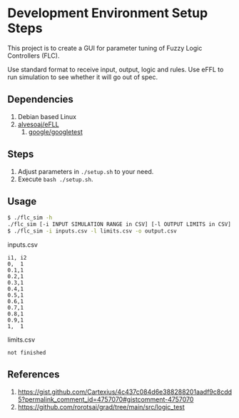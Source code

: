 # Development Environment Setup Steps

This project is to create a GUI for parameter tuning of Fuzzy Logic Controllers (FLC).

Use standard format to receive input, output, logic and rules. Use eFFL to run simulation to see whether it will go out of spec.

## Dependencies

1. Debian based Linux
2. [alvesoaj/eFLL](https://github.com/alvesoaj/eFLL/tree/master)
    1. [google/googletest](https://github.com/google/googletest/tree/main/googletest)

## Steps

1. Adjust parameters in ```./setup.sh``` to your need.
2. Execute ```bash ./setup.sh```.

## Usage

```bash
$ ./flc_sim -h
./flc_sim [-i INPUT SIMULATION RANGE in CSV] [-l OUTPUT LIMITS in CSV] [-o OUTPUT SIMULATION DATA FILEPATH]
$ ./flc_sim -i inputs.csv -l limits.csv -o output.csv
```

inputs.csv
```csv
i1, i2
0,  1
0.1,1
0.2,1
0.3,1
0.4,1
0.5,1
0.6,1
0.7,1
0.8,1
0.9,1
1,  1
```

limits.csv
```csv
not finished
```

## References

1. https://gist.github.com/Cartexius/4c437c084d6e388288201aadf9c8cdd5?permalink_comment_id=4757070#gistcomment-4757070
2. https://github.com/rorotsai/grad/tree/main/src/logic_test

